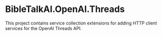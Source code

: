 # BibleTalkAI.OpenAI.Threads

This project contains service collection extensions for adding HTTP client services for the OpenAI Threads API.
